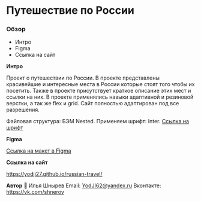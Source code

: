 # Путешествие по России

### Обзор
* Интро
* Figma
* Ссылка на сайт

**Интро**

Проект о путешествии по России. В проекте представлены красивейшие и интересные места в России которые стоят того чтобы их посетить.
Также в проекте присутствует краткое описание этих мест и ссылки на них.
В проекте применялись навыки адаптивной и резиновой верстки, а так же flex и grid. 
Cайт полностью адаптирован под все разрешения.

Файловая структура: БЭМ Nested.
Применяем шрифт: Inter. [Ссылка на шрифт](https://rsms.me/inter/)

**Figma**

[Ссылка на макет в Figma](https://www.figma.com/file/OyRWEjU6wBwRe1hapzQoLx/Sprint-3%3A-Russia-%2F-desktop-%2B-mobile?node-id=28503%3A0)

**Ссылка на сайт**
 
https://yodji27.github.io/russian-travel/
 
**Автор**
👤 Илья Шнырев
Email: YodJI62@yandex.ru
Вконтакте: https://vk.com/shnerov
